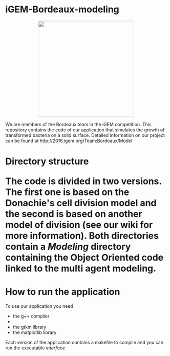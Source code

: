 # iGEM-Bordeaux-modeling

<p align="center">
<img src="http://2016.igem.org/wiki/images/a/ab/LogoTeamBordeaux.png" height="300"/>
</p>

<p>We are members of the Bordeaux team in the iGEM competition. 
This repository contains the code of our application that simulates the growth of transformed bacteria on a solid surface. Detailed information on our project can be found at http://2016.igem.org/Team:Bordeaux/Model </p>

<h1>Directory structure<p>
<p>The code is divided in two versions. The first one is based on the Donachie's cell division model and the second is based on another model of division (see our wiki for more information). Both directories contain a <i>Modeling</i> directory containing the Object Oriented code linked to the multi agent modeling. </p>

<h1>How to run the application</h1>
To use our application you need 
<ul>
<li>the g++ compiler<li>
<li>the gtkm library</li>
<li>the matplotlib library</li>
</ul>

Each version of the application contains a makefile to compile and you can run the executable <i>interface</i>.

